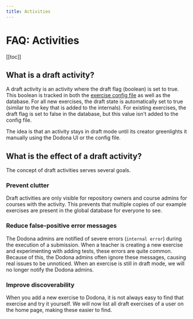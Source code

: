 ```yaml
---
title: Activities
---
```


# FAQ: Activities

[[toc]]

## What is a draft activity?
A draft activity is an activity where the draft flag (boolean) is set to true. This boolean is tracked in both the [exercise config file](/en/references/exercise-config) as well as the database. For all new exercises, the draft state is automatically set to true (similar to the key that is added to the internals). For existing exercises, the draft flag is set to false in the database, but this value isn't added to the config file.

The idea is that an activity stays in draft mode until its creator greenlights it manually using the Dodona UI or the config file.

## What is the effect of a draft activity?
The concept of draft activities serves several goals.

### Prevent clutter
Draft activities are only visible for repository owners and course admins for courses with the activity. This prevents that multiple copies of our example exercises are present in the global database for everyone to see.

### Reduce false-positive error messages
The Dodona admins are notified of severe errors (`internal error`) during the execution of a submission. When a teacher is creating a new exercise and experimenting with adding tests, these errors are quite common. Because of this, the Dodona admins often ignore these messages, causing real issues to be unnoticed. When an exercise is still in draft mode, we will no longer notify the Dodona admins.

### Improve discoverability
When you add a new exercise to Dodona, it is not always easy to find that exercise and try it yourself. We will now list all draft exercises of a user on the home page, making these easier to find.